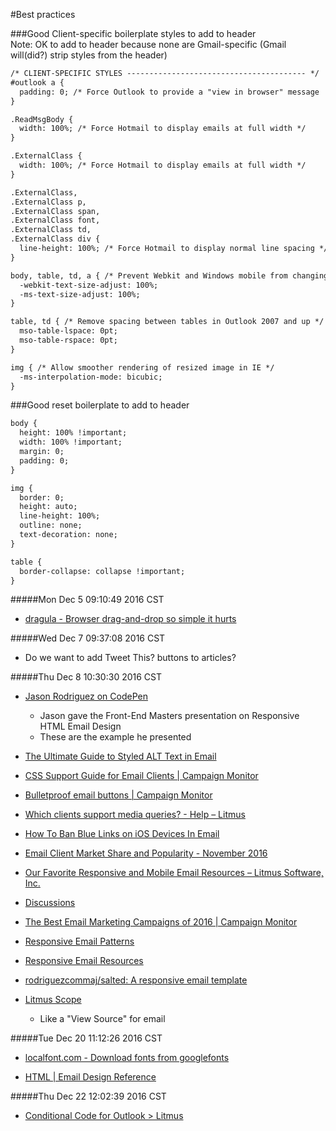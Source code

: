 #Best practices

###Good Client-specific boilerplate styles to add to header  
Note: OK to add to header because none are Gmail-specific (Gmail will(did?) strip styles from the header)

```html
/* CLIENT-SPECIFIC STYLES ---------------------------------------- */
#outlook a {
  padding: 0; /* Force Outlook to provide a "view in browser" message
}

.ReadMsgBody {
  width: 100%; /* Force Hotmail to display emails at full width */
}

.ExternalClass {
  width: 100%; /* Force Hotmail to display emails at full width */
}

.ExternalClass,
.ExternalClass p,
.ExternalClass span, 
.ExternalClass font,
.ExternalClass td,
.ExternalClass div {
  line-height: 100%; /* Force Hotmail to display normal line spacing */
}

body, table, td, a { /* Prevent Webkit and Windows mobile from changing default text sizes */
  -webkit-text-size-adjust: 100%;
  -ms-text-size-adjust: 100%;
}

table, td { /* Remove spacing between tables in Outlook 2007 and up */
  mso-table-lspace: 0pt;
  mso-table-rspace: 0pt;
}

img { /* Allow smoother rendering of resized image in IE */
  -ms-interpolation-mode: bicubic;
}

```

###Good reset boilerplate to add to header
```html
body {
  height: 100% !important;
  width: 100% !important;
  margin: 0;
  padding: 0;
}

img {
  border: 0;
  height: auto;
  line-height: 100%;
  outline: none;
  text-decoration: none;
}

table {
  border-collapse: collapse !important;
}
```

#####Mon Dec  5 09:10:49 2016 CST
* [dragula - Browser drag-and-drop so simple it hurts](https://bevacqua.github.io/dragula/)

#####Wed Dec  7 09:37:08 2016 CST
* Do we want to add Tweet This? buttons to articles?

#####Thu Dec  8 10:30:30 2016 CST
* [Jason Rodriguez on CodePen](http://codepen.io/rodriguezcommaj/pens/public/)
    * Jason gave the Front-End Masters presentation on Responsive HTML Email Design
    * These are the example he presented

* [The Ultimate Guide to Styled ALT Text in Email](https://litmus.com/blog/the-ultimate-guide-to-styled-alt-text-in-email)

* [CSS Support Guide for Email Clients | Campaign Monitor](https://www.campaignmonitor.com/css/)

* [Bulletproof email buttons | Campaign Monitor](https://buttons.cm/)

* [Which clients support media queries? - Help – Litmus](https://litmus.com/help/email-clients/media-query-support/)

* [How To Ban Blue Links on iOS Devices In Email](https://litmus.com/blog/update-banning-blue-links-on-ios-devices)

* [Email Client Market Share and Popularity - November 2016](https://emailclientmarketshare.com/)

* [Our Favorite Responsive and Mobile Email Resources – Litmus Software, Inc.](https://litmus.com/blog/our-favorite-responsive-and-mobile-email-resources)

* [Discussions](https://litmus.com/community/discussions)

* [The Best Email Marketing Campaigns of 2016 | Campaign Monitor](https://www.campaignmonitor.com/best-email-marketing-campaigns/)

* [Responsive Email Patterns](http://responsiveemailpatterns.com/)

* [Responsive Email Resources](http://responsiveemailresources.com/)

* [rodriguezcommaj/salted: A responsive email template](https://github.com/rodriguezcommaj/salted)

* [Litmus Scope](https://litmus.com/scope/)
    * Like a "View Source" for email

#####Tue Dec 20 11:12:26 2016 CST
* [localfont.com - Download fonts from googlefonts](http://www.localfont.com/)

* [HTML | Email Design Reference](https://templates.mailchimp.com/development/html/)

#####Thu Dec 22 12:02:39 2016 CST
* [Conditional Code for Outlook > Litmus](https://litmus.com/community/discussions/396-conditional-code-for-outlook)
